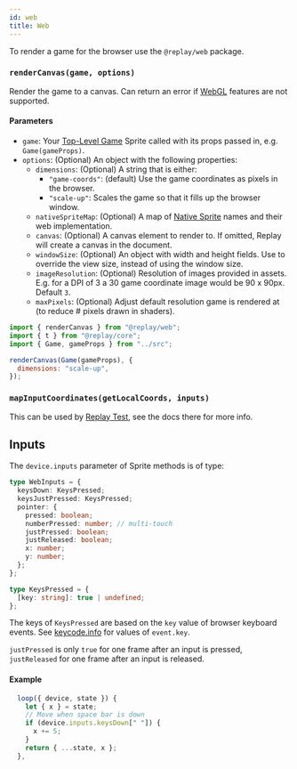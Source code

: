 ```yaml
---
id: web
title: Web
---
```


To render a game for the browser use the `@replay/web` package.

### `renderCanvas(game, options)`

Render the game to a canvas. Can return an error if [WebGL](https://developer.mozilla.org/en-US/docs/Web/API/WebGL_API) features are not supported.

#### Parameters

- `game`: Your [Top-Level Game](top-level-game.md) Sprite called with its props passed in, e.g. `Game(gameProps)`.
- `options`: (Optional) An object with the following properties:
  - `dimensions`: (Optional) A string that is either:
    - `"game-coords"`: (default) Use the game coordinates as pixels in the browser.
    - `"scale-up"`: Scales the game so that it fills up the browser window.
  - `nativeSpriteMap`: (Optional) A map of [Native Sprite](native-sprites.md) names and their web implementation.
  - `canvas`: (Optional) A canvas element to render to. If omitted, Replay will create a canvas in the document.
  - `windowSize`: (Optional) An object with width and height fields. Use to override the view size, instead of using the window size.
  - `imageResolution`: (Optional) Resolution of images provided in assets. E.g. for a DPI of 3 a 30 game coordinate image would be 90 x 90px. Default `3`.
  - `maxPixels`: (Optional) Adjust default resolution game is rendered at (to reduce # pixels drawn in shaders).

```js
import { renderCanvas } from "@replay/web";
import { t } from "@replay/core";
import { Game, gameProps } from "../src";

renderCanvas(Game(gameProps), {
  dimensions: "scale-up",
});
```

### `mapInputCoordinates(getLocalCoords, inputs)`

This can be used by [Replay Test](test.md), see the docs there for more info.

## Inputs

The `device.inputs` parameter of Sprite methods is of type:

```ts
type WebInputs = {
  keysDown: KeysPressed;
  keysJustPressed: KeysPressed;
  pointer: {
    pressed: boolean;
    numberPressed: number; // multi-touch
    justPressed: boolean;
    justReleased: boolean;
    x: number;
    y: number;
  };
};

type KeysPressed = {
  [key: string]: true | undefined;
};
```

The keys of `KeysPressed` are based on the `key` value of browser keyboard events. See [keycode.info](https://keycode.info) for values of `event.key`.

`justPressed` is only `true` for one frame after an input is pressed, `justReleased` for one frame after an input is released.

#### Example

```js
  loop({ device, state }) {
    let { x } = state;
    // Move when space bar is down
    if (device.inputs.keysDown[" "]) {
      x += 5;
    }
    return { ...state, x };
  },
```
